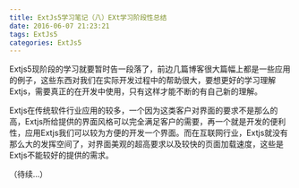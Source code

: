 ```yaml
---
title: ExtJs5学习笔记（八）EXt学习阶段性总结
date: 2016-06-07 21:23:21
tags: ExtJs5
categories: ExtJs5
---
```


Extjs5现阶段的学习就要暂时告一段落了，前边几篇博客很大篇幅上都是一些应用的例子，这些东西对我们在实际开发过程中的帮助很大，要想更好的学习理解Extjs，需要真正的在开发中使用，只有这样才能不断的有自己新的理解。

<!-- more -->

Extjs在传统软件行业应用的较多，一个因为这类客户对界面的要求不是那么的高，Extjs所给提供的界面风格可以完全满足客户的需要，再一个就是开发的便利性，应用Extjs我们可以较为方便的开发一个界面。而在互联网行业，Extjs就没有那么大的发挥空间了，对界面美观的超高要求以及较快的页面加载速度，这些是Extjs不能较好的提供的需求。


（待续...）